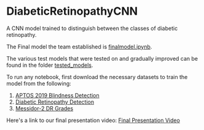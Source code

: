 # DiabeticRetinopathyCNN
A CNN model trained to distinguish between the classes of diabetic retinopathy.

The Final model the team established is [finalmodel.ipynb](./finalmodel.ipynb).

The various test models that were tested on and gradually improved can be found in the folder [tested_models](./tested_models).

To run any notebook, first download the necessary datasets to train the model from the following:
1. [APTOS 2019 Blindness Detection](https://www.kaggle.com/competitions/aptos2019-blindness-detection)
2. [Diabetic Retinopathy Detection](https://www.kaggle.com/competitions/diabetic-retinopathy-detection)
3. [Messidor-2 DR Grades](https://www.kaggle.com/datasets/google-brain/messidor2-dr-grades)

Here's a link to our final presentation video:
[Final Presentation Video](https://youtu.be/8ejZN0-FFhY)
